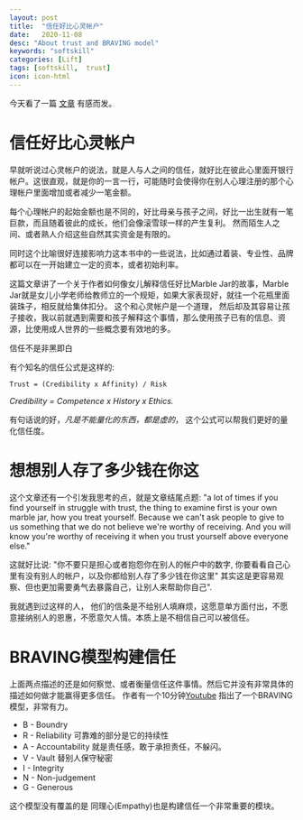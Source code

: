 ```yaml
---
layout: post
title:  "信任好比心灵帐户"
date:   2020-11-08
desc: "About trust and BRAVING model"
keywords: "softskill"
categories: [Lift]
tags: [softskill,  trust]
icon: icon-html
---
```

今天看了一篇 [文章](https://jamesclear.com/great-speeches/the-anatomy-of-trust-by-brene-brown ) 有感而发。 

# 信任好比心灵帐户
早就听说过心灵帐户的说法，就是人与人之间的信任，就好比在彼此心里面开银行帐户。这很直观，就是你的一言一行，可能随时会使得你在别人心理注册的那个心理帐户里面增加或者减少一笔金额。 

每个心理帐户的起始金额也是不同的，好比母亲与孩子之间，好比一出生就有一笔巨款，而且随着彼此的成长，他们会像滚雪球一样的产生复利。 然而陌生人之间、或者熟人介绍这些自然其实资金是有限的。

同时这个比喻很好连接影响力这本书中的一些说法，比如通过着装、专业性、品牌都可以在一开始建立一定的资本，或者初始利率。

这篇文章讲了一个关于作者如何像女儿解释信任好比Marble Jar的故事，Marble Jar就是女儿小学老师给教师立的一个规矩，如果大家表现好，就往一个花瓶里面装珠子，相反就给集体扣分。 这个和心灵帐户是一个道理， 然后却及其容易让孩子接收，我以前就遇到需要和孩子解释这个事情，那么使用孩子已有的信息、资源，比使用成人世界的一些概念要有效地的多。

信任不是非黑即白

有个知名的信任公式是这样的:
```
Trust = (Credibility x Affinity) / Risk
```
*Credibility = Competence x History x Ethics.*

有句话说的好，*凡是不能量化的东西，都是虚的*， 这个公式可以帮我们更好的量化信任度。 


# 想想别人存了多少钱在你这
这个文章还有一个引发我思考的点，就是文章结尾点题: "a lot of times if you find yourself in struggle with trust, the thing to examine first is your own marble jar, how you treat yourself. Because we can't ask people to give to us something that we do not believe we're worthy of receiving. And you will know you're worthy of receiving it when you trust yourself above everyone else."

这就好比说: "你不要只是担心或者抱怨你在别人的帐户中的数字, 你要看看自己心里有没有别人的帐户，以及你都给别人存了多少钱在你这里" 其实这是更容易观察、但也更加需要勇气去暴露自己，让别人来帮助你自己".

我就遇到过这样的人， 他们的信条是不给别人填麻烦，这愿意单方面付出，不愿意接纳别人的恩惠，不愿意欠人情。本质上是不相信自己可以被信任。

# BRAVING模型构建信任
上面两点描述的还是如何察觉、或者衡量信任这件事情。然后它并没有非常具体的描述如何做才能赢得更多信任。 作者有一个10分钟[Youtube](https://www.youtube.com/watch?v=0SqFiTeka_I) 指出了一个BRAVING模型，非常有力。
* B - Boundry
* R - Reliability 可靠难的部分是它的持续性
* A - Accountability 就是责任感，敢于承担责任，不躲闪。
* V - Vault 替别人保守秘密
* I - Integrity
* N - Non-judgement
* G - Generous

这个模型没有覆盖的是 同理心(Empathy)也是构建信任一个非常重要的模块。

